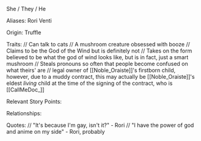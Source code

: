 She / They / He

Aliases:
 Rori
 Venti
 
Origin: Truffle

Traits:
 // Can talk to cats
 // A mushroom creature obsessed with booze
 // Claims to be the God of the Wind but is definitely not
 // Takes on the form believed to be what the god of wind looks like, but is in fact, just a smart mushroom
 // Steals pronouns so often that people become confused on what theirs' are
 //  legal owner of [[Noble_Oraiste]]'s firstborn child, however, due to a muddy contract, this may actually be [[Noble_Oraiste]]'s eldest _living_ child at the time of the signing of the contract, who is [[CallMeDoc_]]

Relevant Story Points:


Relationships:

Quotes:
// "It's because I'm gay, isn't it?" - Rori
// "I have the power of god and anime on my side" - Rori, probably